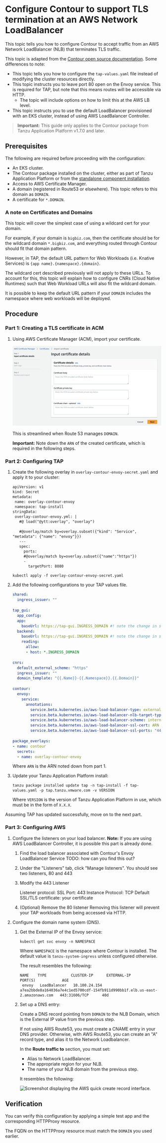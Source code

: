 # Configure Contour to support TLS termination at an AWS Network LoadBalancer

This topic tells you how to configure Contour to accept traffic from an AWS 
Network LoadBalancer (NLB) that terminates TLS traffic.

This topic is adapted from the [Contour open source documentation](https://projectcontour.io/docs/1.25/guides/deploy-aws-tls-nlb/#configure). Some differences to note:
* This topic tells you how to configure the `tap-values.yaml` file instead of modifying the cluster resources directly.
* This topic instructs you to leave port 80 open on the Envoy service. This is required for TAP, but note that this means routes will be accessible via HTTP. 
  * The topic will include options on how to limit this at the AWS LB level.
* This topic instructs you to use the default LoadBalancer provisioned with an EKS cluster, instead of using AWS LoadBalancer Controller.

>**Important:** This guide only applies to the Contour package from Tanzu Application Platform v1.7.0 and later.

## <a id="prereqs"></a>Prerequisites

The following are required before proceeding with the configuration: 

- An EKS cluster.
- The Contour package installed on the cluster, either as part of Tanzu Application 
Platform or from the [standalone component installation](install.hbs.md).
- Access to AWS Certificate Manager.
- A domain (registered in Route53 or elsewhere). This topic refers to this domain as `DOMAIN`.
- A certificate for `*.DOMAIN`.

### <a id="domain-for-certificate"></a> A note on Certificates and Domains

This topic will cover the simplest case of using a wildcard cert for your domain.

For example, if your domain is `bigbiz.com`, then the certificate should be for the wildcard domain `*.bigbiz.com`, and everything routed through Contour should fit that domain pattern.

However, in TAP, the default URL pattern for Web Workloads (i.e. Knative Services) is `{app name}.{namespace}.{domain}`.

The wildcard cert described previously will not apply to these URLs. To account for this, this topic will explain how to configure CNRs (Cloud Native Runtimes) such that Web Workload URLs will also fit the wildcard domain.

It is possible to keep the default URL pattern if your `DOMAIN` includes the namespace where web workloads will be deployed.

## <a id="procedure"></a>Procedure


### <a id="part1"></a>Part 1: Creating a TLS certificate in ACM

1. Using AWS Certificate Manager (ACM), import your certificate. 

    ![Image of ACM import certificate interface.](./images/aws-acm-import-certificate.png)
    
    This is streamlined when Route 53 manages `DOMAIN`.

    **Important:** Note down the `ARN` of the created certificate, which is required in the following steps.

### <a id="part2"></a>Part 2: Configuring TAP

1. Create the following overlay in `overlay-contour-envoy-secret.yaml` and apply it to your cluster:

   ```
   apiVersion: v1
   kind: Secret
   metadata:
    name: overlay-contour-envoy
    namespace: tap-install
   stringData:
    overlay-contour-envoy.yml: |
      #@ load("@ytt:overlay", "overlay")
   
      #@overlay/match by=overlay.subset({"kind": "Service", "metadata": {"name": "envoy"}})
      ---
      spec:
        ports:
        #@overlay/match by=overlay.subset({"name":"https"})
        -
          targetPort: 8080
   ```

   ```
   kubectl apply -f overlay-contour-envoy-secret.yaml
   ```

1. Add the following configurations to your TAP values file.

   ```yaml
   shared:
     ingress_issuer: ""
   
   tap_gui:
     app_config:
     app:
       baseUrl: https://tap-gui.INGRESS_DOMAIN #! note the change in scheme
     backend:
       baseUrl: https://tap-gui.INGRESS_DOMAIN #! note the change in scheme
       reading:
         allow:
         - host: *.INGRESS_DOMAIN 

   cnrs:
     default_external_scheme: "https"
     ingress_issuer: ""
     domain_template: "{{.Name}}-{{.Namespace}}.{{.Domain}}"

   contour:
     envoy:
       service:
         annotations:
           service.beta.kubernetes.io/aws-load-balancer-type: external
           service.beta.kubernetes.io/aws-load-balancer-nlb-target-type: ip
           service.beta.kubernetes.io/aws-load-balancer-scheme: internet-facing
           service.beta.kubernetes.io/aws-load-balancer-ssl-cert: ARN
           service.beta.kubernetes.io/aws-load-balancer-ssl-ports: "443"

   package_overlays:
   - name: contour
     secrets:
     - name: overlay-contour-envoy
   ```

   Where `ARN` is the ARN noted down from part 1.

1. Update your Tanzu Application Platform install:
 
    ```console
    tanzu package installed update tap -n tap-install -f tap-values.yaml -p tap.tanzu.vmware.com -v VERSION
    ```

    Where `VERSION` is the version of Tanzu Application Platform in use, which must be in the form of `X.X.X`.


Assuming TAP has updated successfully, move on to the next part.

### <a id="part3"></a>Part 3: Configuring AWS

1. Configure the listeners on your load balancer.
   **Note:** If you are using AWS LoadBalancer Controller, it is possible this part is already done.

   1. Find the load balancer associated with Contour's Envoy LoadBalancer Service
      TODO: how can you find this out?

   1. Under the "Listeners" tab, click "Manage listeners".
      You should see two listeners, 80 and 443

   1. Modify the 443 Listener

      Listener protocol: SSL
      Port: 443
      Instance Protocol: TCP
      Default SSL/TLS certificate: your certificate

   1. (Optional) Remove the 80 listener
      Removing this listener will prevent your TAP workloads from being accessed via HTTP.

1. Configure the domain name system (DNS).

    1. Get the External IP of the Envoy service:

        ```console
        kubectl get svc envoy -n NAMESPACE
        ```

        Where `NAMESPACE` is the namespace where Contour is installed. The default value is `tanzu-system-ingress` unless configured otherwise.

	      The result resembles the following:

        ```console
        NAME    TYPE           CLUSTER-IP      EXTERNAL-IP                                                                     PORT(S)            AGE
         envoy   LoadBalancer   10.100.24.154   a7ea2bbde8a164036a7e4c1ed5700cdf-154fb911d990bb1f.elb.us-east-2.amazonaws.com   443:31606/TCP      40d
        ```

    1. Set up a DNS entry:
 
        Create a DNS record pointing from `DOMAIN` to the NLB Domain, which is the External IP value from the previous step.

	      If not using AWS Route53, you must create a CNAME entry in your DNS provider. Otherwise, with AWS Route53, you can create an "A" record type, and alias it to the Network Loadbalancer.

        In the **Route traffic to** section, you must set:

        - Alias to Network LoadBalancer.
        - The appropriate region for your NLB.
        - The name of your NLB domain from the previous step.

        It resembles the following:

        ![Screenshot displaying the AWS quick create record interface.](images/aws-dns-record.png)

## <a id="verify"></a>Verification

You can verify this configuration by applying a simple test app and the corresponding HTTPProxy resource.

The FQDN on the HTTPProxy resource must match the `DOMAIN` you used earlier.
